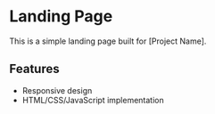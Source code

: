 # Landing Page

This is a simple landing page built for [Project Name].

## Features
- Responsive design
- HTML/CSS/JavaScript implementation